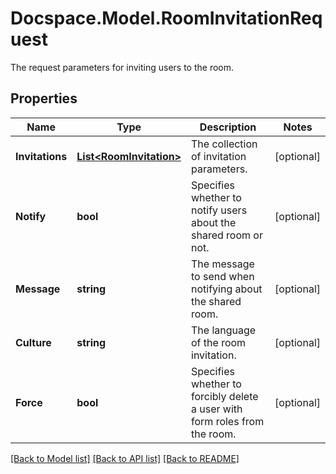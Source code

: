 # Docspace.Model.RoomInvitationRequest
The request parameters for inviting users to the room.

## Properties

Name | Type | Description | Notes
------------ | ------------- | ------------- | -------------
**Invitations** | [**List&lt;RoomInvitation&gt;**](RoomInvitation.md) | The collection of invitation parameters. | [optional] 
**Notify** | **bool** | Specifies whether to notify users about the shared room or not. | [optional] 
**Message** | **string** | The message to send when notifying about the shared room. | [optional] 
**Culture** | **string** | The language of the room invitation. | [optional] 
**Force** | **bool** | Specifies whether to forcibly delete a user with form roles from the room. | [optional] 

[[Back to Model list]](../README.md#documentation-for-models) [[Back to API list]](../README.md#documentation-for-api-endpoints) [[Back to README]](../README.md)

